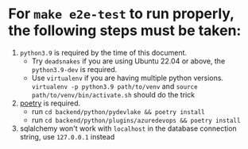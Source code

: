 
# For `make e2e-test` to run properly, the following steps must be taken:

1. `python3.9` is required by the time of this document. 
   - Try `deadsnakes` if you are using Ubuntu 22.04 or above, the `python3.9-dev` is required.
   - Use `virtualenv` if you are having multiple python versions. `virtualenv -p python3.9 path/to/venv` and `source path/to/venv/bin/activate.sh` should do the trick
2. [poetry](https://python-poetry.org/) is required. 
   - run `cd backend/python/pydevlake && poetry install`
   - run `cd backend/python/plugins/azuredevops && poetry install`
3. sqlalchemy won't work with `localhost` in the database connection string, use `127.0.0.1` instead

